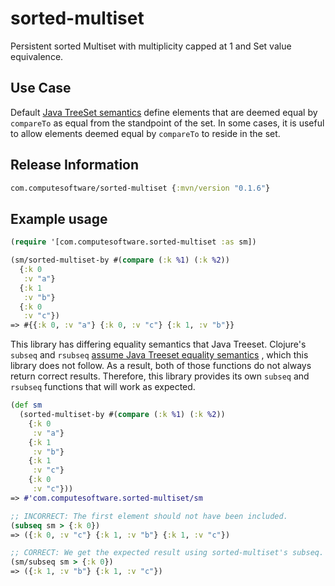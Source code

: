 # sorted-multiset

Persistent sorted Multiset with multiplicity capped at 1 and Set value equivalence.

## Use Case

Default [Java TreeSet semantics](https://docs.oracle.com/en/java/javase/11/docs/api/java.base/java/util/TreeSet.html)
define elements that are deemed equal by `compareTo` as equal from the standpoint of the set. In some cases, it is
useful to allow elements deemed equal by `compareTo` to reside in the set.

## Release Information

```clojure
com.computesoftware/sorted-multiset {:mvn/version "0.1.6"}
```

## Example usage

```clojure
(require '[com.computesoftware.sorted-multiset :as sm])

(sm/sorted-multiset-by #(compare (:k %1) (:k %2))
  {:k 0
   :v "a"}
  {:k 1
   :v "b"}
  {:k 0
   :v "c"})
=> #{{:k 0, :v "a"} {:k 0, :v "c"} {:k 1, :v "b"}}
```

This library has differing equality semantics that Java Treeset. Clojure's `subseq`
and `rsubseq` [assume Java Treeset equality semantics](https://github.com/clojure/clojure/blob/b8132f92f3c3862aa6cdd8a72e4e74802a63f673/src/clj/clojure/core.clj#L5129-L5131)
, which this library does not follow. As a result, both of those functions do not always return correct results.
Therefore, this library provides its own `subseq` and `rsubseq` functions that will work as expected.

```clojure
(def sm
  (sorted-multiset-by #(compare (:k %1) (:k %2))
    {:k 0
     :v "a"}
    {:k 1
     :v "b"}
    {:k 1
     :v "c"}
    {:k 0
     :v "c"}))
=> #'com.computesoftware.sorted-multiset/sm

;; INCORRECT: The first element should not have been included.
(subseq sm > {:k 0})
=> ({:k 0, :v "c"} {:k 1, :v "b"} {:k 1, :v "c"})

;; CORRECT: We get the expected result using sorted-multiset's subseq.
(sm/subseq sm > {:k 0})
=> ({:k 1, :v "b"} {:k 1, :v "c"})
```
